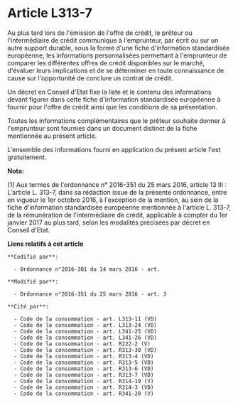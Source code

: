 # Article L313-7

Au plus tard lors de l'émission de l'offre de crédit, le prêteur ou l'intermédiaire de crédit communique à l'emprunteur, par
écrit ou sur un autre support durable, sous la forme d'une fiche d'information standardisée européenne, les informations
personnalisées permettant à l'emprunteur de comparer les différentes offres de crédit disponibles sur le marché, d'évaluer
leurs implications et de se déterminer en toute connaissance de cause sur l'opportunité de conclure un contrat de crédit. 

Un décret en Conseil d'Etat fixe la liste et le contenu des informations devant figurer dans cette fiche d'information
standardisée européenne à fournir pour l'offre de crédit ainsi que les conditions de sa présentation. 

Toutes les informations complémentaires que le prêteur souhaite donner à l'emprunteur sont fournies dans un document distinct
de la fiche mentionnée au présent article. 

L'ensemble des informations fourni en application du présent article l'est gratuitement.

**Nota:**

(1) Aux termes de l'ordonnance n° 2016-351 du 25 mars 2016, article 13 III : L'article L. 313-7, dans sa rédaction issue de
la présente ordonnance, entre en vigueur le 1er octobre 2016, à l'exception de la mention, au sein de la fiche d'information
standardisée européenne mentionnée à l'article L. 313-7, de la rémunération de l'intermédiaire de crédit, applicable à
compter du 1er janvier 2017 au plus tard, selon les modalités précisées par décret en Conseil d'Etat.

**Liens relatifs à cet article**

	**Codifié par**:

	  - Ordonnance n°2016-301 du 14 mars 2016 - art.

	**Modifié par**:

	  - Ordonnance n°2016-351 du 25 mars 2016 - art. 3

	**Cité par**:

	  - Code de la consommation - art. L313-11 (VD)
	  - Code de la consommation - art. L313-24 (VD)
	  - Code de la consommation - art. L341-25 (VD)
	  - Code de la consommation - art. L341-26 (VD)
	  - Code de la consommation - art. R222-2 (V)
	  - Code de la consommation - art. R313-30 (VD)
	  - Code de la consommation - art. R313-4 (VD)
	  - Code de la consommation - art. R313-5 (VD)
	  - Code de la consommation - art. R313-6 (VD)
	  - Code de la consommation - art. R313-7 (VD)
	  - Code de la consommation - art. R314-19 (V)
	  - Code de la consommation - art. R314-3 (VD)
	  - Code de la consommation - art. R341-20 (V)
